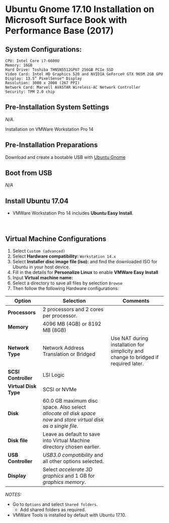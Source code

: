 # Ubuntu Gnome 17.10 Installation on Microsoft Surface Book with Performance Base (2017)
## System Configurations:
```
CPU: Intel Core i7-6600U
Memory: 16GB
Hard Drive: Toshiba THNSN5512GPU7 256GB PCIe SSD
Video Card: Intel HD Graphics 520 and NVIDIA GeForce® GTX 965M 2GB GPU
Display: 13.5” PixelSense™ Display
Resolution: 3000 x 2000 (267 PPI)
Network Card: Marvell AVASTAR Wireless-AC Network Controller
Security: TPM 2.0 chip
```

## Pre-Installation System Settings

_N/A_. 

Installation on VMWare Workstation Pro 14



## Pre-Installation Preparations

Download and create a bootable USB with [Ubuntu Gnome](https://ubuntugnome.org/download/)

## Boot from USB

_N/A_



## Install Ubuntu 17.04
* VMWare Workstation Pro 14 includes __Ubuntu Easy Install__.

  ​

## Virtual Machine Configurations



1. Select `Custom (advanced)`
2. Select __Hardware compatibility:__ `Workstation 14.x`
3. Select __Installer disc image file (iso):__ and find the downloaded ISO for Ubuntu in your host device.
4. Fill in the details for __Personalize Linux__ to enable __VMWare Easy Install__ 
5. Input __Virtual machine name:__
6. Select a directory to save all files by selection `Browse`
7. Then follow the following Hardware configurations:

| Option                | Selection                                | Comments                                 |
| --------------------- | ---------------------------------------- | ---------------------------------------- |
| __Processors__        | 2 processors and 2 cores per processor.  |                                          |
| __Memory__            | 4096 MB (4GB) or 8192 MB (8GB)           |                                          |
| __Network Type__      | Network Address Translation or Bridged   | Use NAT during installation for simplicity and change to bridged if required later. |
| __SCSI Controller__   | LSI Logic                                |                                          |
| __Virtual Disk Type__ | SCSI or NVMe                             |                                          |
| __Disk__              | 60.0 GB maximum disc space. Also select _allocate all disk space now_ and _store virtual disk as a single file_. |                                          |
| __Disk file__         | Leave as default to save into Virtual Machine directory chosen earlier. |                                          |
| __USB Controller__    | _USB3.0 compatibility_ and all other options selected. |                                          |
| __Display__           | Select _accelerate 3D graphics_ and 1 GB for _graphics memory_. |                                          |



_NOTES:_

* Go to `Options` and select `Shared folders`.
  * Add shared folders as required.
* VMWare Tools is installed by default with Ubuntu 17.10.